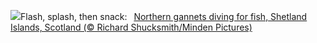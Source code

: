![](https://www.bing.com/th?id=OHR.ShetlandGannets_EN-US0812287314_UHD.jpg&w=1000)Flash, splash, then snack:&nbsp;&ensp;[Northern gannets diving for fish, Shetland Islands, Scotland (© Richard Shucksmith/Minden Pictures)](https://www.bing.com/th?id=OHR.ShetlandGannets_EN-US0812287314_UHD.jpg)
<br><br/>
